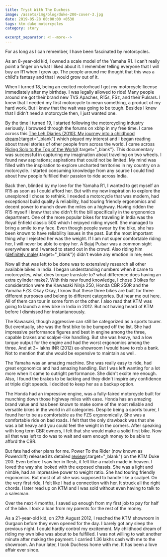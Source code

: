 ```yaml
---
title: Tryst With The Duchess
image: /assets/img/blog/duke-200-cover-3.jpg
date: 2019-05-28 00:00:00 +0530
tags: ktm duke motorcycles
category: story

excerpt_separator: <!--more-->
---
```


For as long as I can remember, I have been fascinated by motorcycles. 

As an 8-year-old kid, I owned a scale model of the Yamaha R1. I can't really point a finger on what I liked about it.
I remember telling everyone that I will buy an R1 when I grew up. The people around me thought that this was a child's 
fantasy and that I would grow out of it.

<!--more-->

When I turned 18, being an excited motorhead I got my motorcycle license immediately after my birthday.
I was legally allowed to ride! Many people around me got their brand new TVS Apaches, R15s, FSz, and their Pulsars. 
I knew that I needed my first motorcycle to mean something, a product of my hard work. But I knew that the
wait was going to be tough. Besides I knew that I didn't need a motorcycle then, I just wanted one.

By the time I turned 19, I started following the motorcycling industry seriously. I browsed through
the forums on xbhp in my free time. I came across this [The Leh Diaries (2010): My journey into a childhood dream](https://www.xbhp.com/talkies/tourer/13531-leh-diaries-2010-my-journey-into-childhood-dream.html){:target="_blank"}
which piqued my interest and I began reading about travel stories of other people from across the world. I came across 
[Riding Solo to the Top of the World](https://www.imdb.com/title/tt0903013/){:target="_blank"}. This documentary was 
successful in capturing my imagination about traveling on two wheels. I found new aspirations; aspirations
that could not be limited. My mind was filled with the inspiration to explore uncharted territories in my country on a
motorcycle. I started consuming knowledge from any source I could find about how people fulfilled their passion to 
ride across India. 

Back then, blinded by my love for the Yamaha R1, I wanted to get myself an R15 as soon as I could afford her. But with my new
inspiration to explore the unexplored I chose to rethink. I needed a motorcycle that was modern, had exceptional build
quality & reliability, had touring friendly ergonomics and decent power to munch down the miles on a highway. Having 
ridden the R15 myself I knew that she didn't fit the bill specifically in the ergonomics department. One of the more popular
bikes for traveling in India was the Royal Enfield classic 500 which I enjoyed riding myself. She managed to
bring a smile to my face. Even though people swear by the bike, she has been known to have reliability issues in the past. But the
most important thing why I rejected her was the weight. If I am not super comfortable riding her, I will never be able to 
enjoy her. A Bajaj Pulsar was a common sight everywhere and I wanted to stand out in the crowd. Also riding him 
([definitely male](https://www.youtube.com/watch?v=EJSwtXcLNco){:target="_blank"}) didn't evoke any emotion in me; ever.

Now all that was left to be done was to extensively research all other available bikes in India. I began understanding
numbers when it came to motorcycles, what does torque translate to? what difference does having an extra cylinder make?.
With this new found knowledge, I chose 3 bikes for consideration were the Kawasaki Ninja 250, Honda CBR 250R and
the Yamaha FZS. Okay Okay, I know that these three bikes are built for three different purposes and belong to different categories.
But hear me out here. All of them can tour in some form or the other. I also read that KTM was going to launch a 
new bike in India in 2012. But not having heard of KTM before I dismissed her instantaneously.

The Kawasaki, though aggressive can still be categorized as a sports tourer. But eventually, she was the first
bike to be bumped off the list. She had impressive performance figures and best in engine among the three, capable brakes and
scalpel-like handling. But she was heavy, had a low torque output for the engine and had the worst ergonomics among the three.
And at 3+ lakhs INR (2012) ex-showroom I would have to rob a bank. Not to mention that she would be expensive to
maintain as well.

The Yamaha was an amazing machine. She was really easy to ride, had great ergonomics and had amazing handling.
But I was left wanting for a lot more when it came to outright performance. She didn't excite me enough. Also, I found
the brakes to be lacking and they didn't inspire any confidence at triple digit speeds. I decided to keep her as a backup
option.

The Honda had an impressive engine, was a fully-faired motorcycle built for munching down those highway miles with ease. Honda has 
an amazing brand value and has been known to make some of the most reliable and versatile bikes in the world in
all categories. Despite being a sports tourer, I found her to be as comfortable as the FZS ergonomically. She was a 
comfortable ride on bad roads. I felt that the only drawback was that she was a bit heavy and you could feel the weight in
the corners. After speaking with long term CBR owners, I felt that she would make a solid first bike. Now all that was left to
do was to wait and earn enough money to be able to afford the CBR.

But fate had other plans for me. Power To the Rider (now known as Powerdrift) released its detailed [review](https://www.youtube.com/watch?v=FOjkjBKBvOE){:target="_blank"} on the KTM Duke 200.
Even before I saw her in flesh, it felt like a match made in heaven. I loved the way she looked with the exposed chassis.
She was a light and nimble, had an impressive power to weight ratio. She had touring friendly ergonomics. But most of all she
was supposed to handle like a scalpel. On the very first ride, I felt like I had a connection with her. It struck all 
the right chords. I later read up on KTM and I was sold without even having to talk to a salesman.

Over the next 4 months, I saved up enough from my first job to pay for half of the bike. I took a loan from my parents for
the rest of the money. 

As a 21-year-old kid, on 27th August 2012, I reached the KTM showroom in Gurgaon before they even opened for the day. 
I barely got any sleep the previous night. I could hardly control my excitement. My childhood dream of riding my own bike was about to be 
fulfilled. I was not willing to wait another minute after making the payment. I carried 1.36 lakhs cash with me to the
showroom. An hour later, I took Duchess home with me. It has been a love affair ever since.